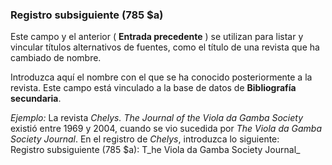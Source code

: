 ### Registro subsiguiente (785 $a)

Este campo y el anterior ( **Entrada precedente** ) se utilizan para listar y vincular títulos alternativos de fuentes, como el título de una revista que ha cambiado de nombre.

Introduzca aquí el nombre con el que se ha conocido posteriormente a la revista. Este campo está vinculado a la base de datos de **Bibliografía secundaria**.

_Ejemplo:_ La revista _Chelys. The Journal of the Viola da Gamba Society_ existió entre 1969 y 2004, cuando se vio sucedida por _The Viola da Gamba Society Journal_. En el registro de _Chelys_, introduzca lo siguiente:   
Registro subsiguiente (785 $a): T_he Viola da Gamba Society Journal_
